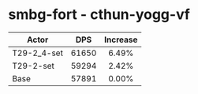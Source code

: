 # smbg-fort - cthun-yogg-vf
| Actor | DPS | Increase |
|---|:---:|:---:|
|T29-2_4-set|61650|6.49%|
|T29-2-set|59294|2.42%|
|Base|57891|0.00%|
